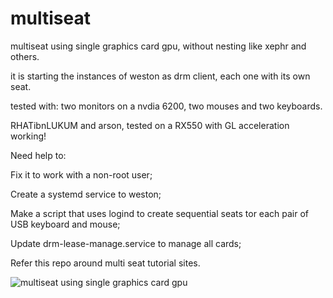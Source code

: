 # multiseat
multiseat using single graphics card gpu, without nesting like xephr and others.

it is starting the instances of weston as drm client, each one with its own seat. 

tested with: two monitors on a nvdia 6200, two mouses and two keyboards.

RHATibnLUKUM and arson, tested on a RX550 with GL acceleration working! 

Need help to:

Fix it to work with a non-root user;

Create a systemd service to weston;

Make a script that uses logind to create sequential seats tor each pair of USB keyboard and mouse;

Update drm-lease-manage.service to manage all cards;

Refer this repo around multi seat tutorial sites. 

![multiseat using single graphics card gpu](https://github.com/garlett/multiseat/blob/main/IMG_20220417_180350.jpg?raw=true)
